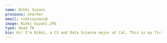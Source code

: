 ```yaml
---
name: Nikki Suzani
pronouns: she/her
email: nikkisuzani@
image: Nikki-Suzani.JPG
type: Head TA
bio: Hi! I'm Nikki, a CS and Data Science major at Cal. This is my first time TAing for CS70, and I'm super excited to meet y'all! In my free time, I like playing chess, doing the daily Wordle, drinking tea, and singing Taylor Swift's entire discography on karaoke nights :)
---
```

